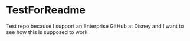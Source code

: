 TestForReadme
=============

Test repo because I support an Enterprise GitHub at Disney and I want to see how this is supposed to work